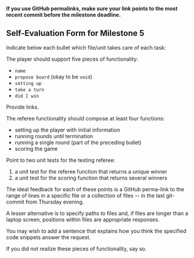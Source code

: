 **If you use GitHub permalinks, make sure your link points to the most recent commit before the milestone deadline.**

## Self-Evaluation Form for Milestone 5

Indicate below each bullet which file/unit takes care of each task:

The player should support five pieces of functionality: 

- `name`
- `propose board` (okay to be `void`)
- `setting up`
- `take a turn`
- `did I win`

Provide links. 

The referee functionality should compose at least four functions:

- setting up the player with initial information
- running rounds until termination
- running a single round (part of the preceding bullet)
- scoring the game

Point to two unit tests for the testing referee:

1. a unit test for the referee function that returns a unique winner
2. a unit test for the scoring function that returns several winners

The ideal feedback for each of these points is a GitHub
perma-link to the range of lines in a specific file or a collection of
files -- in the last git-commit from Thursday evening. 

A lesser alternative is to specify paths to files and, if files are
longer than a laptop screen, positions within files are appropriate
responses.

You may wish to add a sentence that explains how you think the
specified code snippets answer the request.

If you did *not* realize these pieces of functionality, say so.

